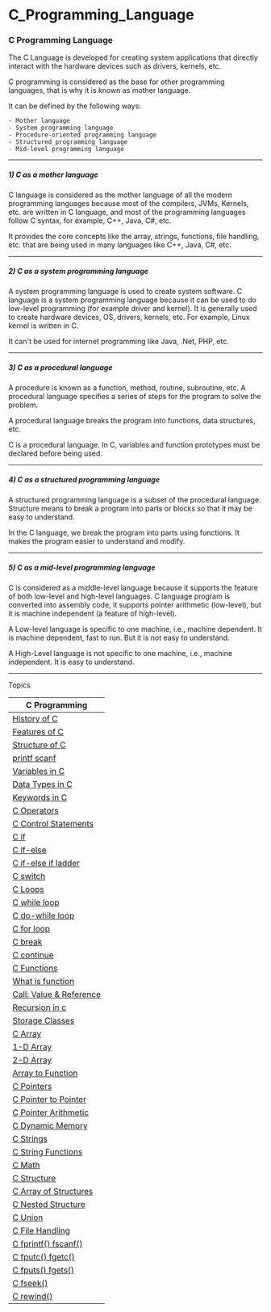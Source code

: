 # C_Programming_Language


### C Programming Language



The C Language is developed for creating system applications that directly interact with the hardware devices such as drivers, kernels, etc.

C programming is considered as the base for other programming languages, that is why it is known as mother language.

It can be defined by the following ways:

    - Mother language
    - System programming language
    - Procedure-oriented programming language
    - Structured programming language
    - Mid-level programming language

------

##### 1) C as a mother language

C language is considered as the mother language of all the modern programming languages because most of the compilers, JVMs, Kernels, etc. are written in C language, and most of the programming languages follow C syntax, for example, C++, Java, C#, etc.

It provides the core concepts like the array, strings, functions, file handling, etc. that are being used in many languages like C++, Java, C#, etc.

-------

##### 2) C as a system programming language

A system programming language is used to create system software. C language is a system programming language because it can be used to do low-level programming (for example driver and kernel). It is generally used to create hardware devices, OS, drivers, kernels, etc. For example, Linux kernel is written in C.

It can't be used for internet programming like Java, .Net, PHP, etc.

----------

##### 3) C as a procedural language

A procedure is known as a function, method, routine, subroutine, etc. A procedural language specifies a series of steps for the program to solve the problem.

A procedural language breaks the program into functions, data structures, etc.

C is a procedural language. In C, variables and function prototypes must be declared before being used.

--------------

##### 4) C as a structured programming language

A structured programming language is a subset of the procedural language. Structure means to break a program into parts or blocks so that it may be easy to understand.

In the C language, we break the program into parts using functions. It makes the program easier to understand and modify.

-------------

##### 5) C as a mid-level programming language

C is considered as a middle-level language because it supports the feature of both low-level and high-level languages. C language program is converted into assembly code, it supports pointer arithmetic (low-level), but it is machine independent (a feature of high-level).

A Low-level language is specific to one machine, i.e., machine dependent. It is machine dependent, fast to run. But it is not easy to understand.

A High-Level language is not specific to one machine, i.e., machine independent. It is easy to understand.

-----------

Topics


| C Programming| 
|----------|
|[History of C](https://github.com/vishwas9699/C_Programming_Language/blob/master/HistoryOfC.md)|
|[Features of C](https://github.com/vishwas9699/C_Programming_Language/blob/master/FeaturesOfC.md)|
|[Structure of C](https://github.com/vishwas9699/C_Programming_Language/blob/master/StructureOfC.md)|
|[printf scanf](https://github.com/vishwas9699/C_Programming_Language/tree/master/printf%26scanf/printfandscanf.md)|
|[Variables in C](https://github.com/vishwas9699/C_Programming_Language/blob/master/VariableInC/Variable.md)|
|[Data Types in C](https://github.com/vishwas9699/C_Programming_Language/blob/master/DataType/DataTypeinC.md)|
|[Keywords in C](https://github.com/vishwas9699/C_Programming_Language/blob/master/DataType/KeyWords.md)|
|[C Operators](https://github.com/vishwas9699/C_Programming_Language/blob/master/Operators/Operator.md)|
|[C Control Statements](https://github.com/vishwas9699/C_Programming_Language/tree/master/ControlStatement)|
|[C if](https://github.com/vishwas9699/C_Programming_Language/blob/master/ControlStatement/SimpleIf/SimpleIf.md)|
|[C if-else](https://github.com/vishwas9699/C_Programming_Language/tree/master/ControlStatement/If-Else)|
|[C if-else if ladder](https://github.com/vishwas9699/C_Programming_Language/tree/master/ControlStatement/IfElseLadder)|
|[C switch](https://github.com/vishwas9699/C_Programming_Language/tree/master/ControlStatement/Switch)|
|[C Loops](https://github.com/vishwas9699/C_Programming_Language/blob/master/Loops/Loops.md)|
|[C while loop](https://github.com/vishwas9699/C_Programming_Language/tree/master/Loops/While)|
|[C do-while loop](https://github.com/vishwas9699/C_Programming_Language/tree/master/Loops/Do-While)|
|[C for loop](https://github.com/vishwas9699/C_Programming_Language/tree/master/Loops/forloop)|
|[C break](https://github.com/vishwas9699/C_Programming_Language/tree/master/Loops/Break)|
|[C continue](https://github.com/vishwas9699/C_Programming_Language/tree/master/Loops/Continue)|
|[C Functions](https://github.com/vishwas9699/C_Programming_Language/tree/master/Functions)|
|[What is function](https://github.com/vishwas9699/C_Programming_Language/blob/master/Functions/Functions.md)|
|[Call: Value & Reference](https://github.com/vishwas9699/C_Programming_Language/tree/master/Functions/Call_By_Ref_Value)|
|[Recursion in c](https://github.com/vishwas9699/C_Programming_Language/tree/master/Functions/Recursion)|
|[Storage Classes](https://github.com/vishwas9699/C_Programming_Language/tree/master/Functions/StorageClass)|
|[C Array](https://github.com/vishwas9699/C_Programming_Language/tree/master/Array)|
|[1-D Array](https://github.com/vishwas9699/C_Programming_Language/tree/master/Array/1-D%20Array)|
|[2-D Array](https://github.com/vishwas9699/C_Programming_Language/tree/master/Array/2-D%20Array)|
|[Array to Function](https://github.com/vishwas9699/C_Programming_Language/tree/master/Array/ArrayToFunction)|
|[C Pointers](https://github.com/vishwas9699/C_Programming_Language/tree/master/Pointers)|
|[C Pointer to Pointer](https://github.com/vishwas9699/C_Programming_Language/blob/master/Pointers/PointerToPointer.c)|
|[C Pointer Arithmetic](https://github.com/vishwas9699/C_Programming_Language/tree/master/Pointers/PointersArithmetic)|
|[C Dynamic Memory](https://github.com/vishwas9699/C_Programming_Language/tree/master/Dynamic%20Memory%20Allocation)|
|[C Strings](https://github.com/vishwas9699/C_Programming_Language/blob/master/Strings/String.md)|
|[C String Functions](https://github.com/vishwas9699/C_Programming_Language/tree/master/Strings)|
|[C Math](https://github.com/vishwas9699/C_Programming_Language/blob/master/Math%20Functions/Math.md)|
|[C Structure](https://github.com/vishwas9699/C_Programming_Language/blob/master/Structure%20and%20Unions/Structure/Structure.md)|
|[C Array of Structures](https://github.com/vishwas9699/C_Programming_Language/blob/master/Structure%20and%20Unions/Structure/ArrayOfStructure.md)|
|[C Nested Structure](https://github.com/vishwas9699/C_Programming_Language/blob/master/Structure%20and%20Unions/Structure/NestedStructure.md)|
|[C Union](https://github.com/vishwas9699/C_Programming_Language/blob/master/Structure%20and%20Unions/Unions/Union.md)|
|[C File Handling](https://github.com/vishwas9699/C_Programming_Language/tree/master/File%20Handling)|
|[C fprintf() fscanf()](https://github.com/vishwas9699/C_Programming_Language/blob/master/File%20Handling/fprintf%20and%20fscanf.md)|
|[C fputc() fgetc()](https://github.com/vishwas9699/C_Programming_Language/blob/master/File%20Handling/putc%20and%20getc.md)|
|[C fputs() fgets()](https://github.com/vishwas9699/C_Programming_Language/blob/master/File%20Handling/gets%20and%20puts.md)|
|[C fseek()](https://github.com/vishwas9699/C_Programming_Language/blob/master/File%20Handling/fseek().md)|
|[C rewind()](https://github.com/vishwas9699/C_Programming_Language/blob/master/File%20Handling/rewind().md)|


